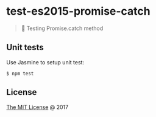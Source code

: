 # test-es2015-promise-catch

> :ledger: Testing Promise.catch method

## Unit tests

Use Jasmine to setup unit test:

```
$ npm test
```

## License

[The MIT License](http://piecioshka.mit-license.org) @ 2017
